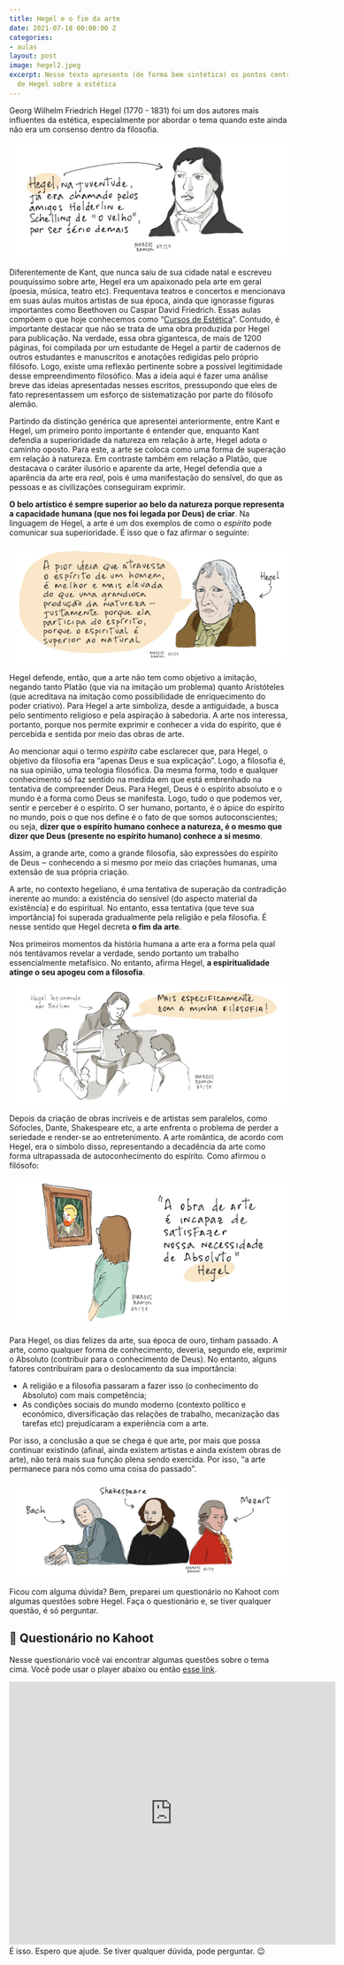 ```yaml
---
title: Hegel e o fim da arte
date: 2021-07-18 00:00:00 Z
categories:
- aulas
layout: post
image: hegel2.jpeg
excerpt: Nesse texto apresento (de forma bem sintética) os pontos centrais da reflexão
  de Hegel sobre a estética
---
```


Georg Wilhelm Friedrich Hegel (1770 - 1831) foi um dos autores mais influentes da estética, especialmente por abordar o tema quando este ainda não era um consenso dentro da filosofia.

<img src="/assets/images/hegel1.jpeg">

Diferentemente de Kant, que nunca saiu de sua cidade natal e escreveu pouquíssimo sobre arte, Hegel era um apaixonado pela arte em geral (poesia, música, teatro etc). Frequentava teatros e concertos e mencionava em suas aulas muitos artistas de sua época, ainda que ignorasse figuras importantes como Beethoven ou Caspar David Friedrich. Essas aulas compõem o que hoje conhecemos como “[Cursos de Estética](https://amzn.to/36ITt5x)”. Contudo, é importante destacar que não se trata de uma obra produzida por Hegel para publicação. Na verdade, essa obra gigantesca, de mais de 1200 páginas, foi compilada por um estudante de Hegel a partir de cadernos de outros estudantes e manuscritos e anotações redigidas pelo próprio filósofo. Logo, existe uma reflexão pertinente sobre a possível legitimidade desse empreendimento filosófico. Mas a ideia aqui é fazer uma análise breve das ideias apresentadas nesses escritos, pressupondo que eles de fato representassem um esforço de sistematização por parte do filósofo alemão.

Partindo da distinção genérica que apresentei anteriormente, entre Kant e Hegel, um primeiro ponto importante é entender que, enquanto Kant defendia a superioridade da natureza em relação à arte, Hegel adota o caminho oposto. Para este, a arte se coloca como uma forma de superação em relação à natureza. Em contraste também em relação a Platão, que destacava o caráter ilusório e aparente da arte, Hegel defendia que a aparência da arte era _real_, pois é uma manifestação do sensível, do que as pessoas e as civilizações conseguiram exprimir.

**O belo artístico é sempre superior ao belo da natureza porque representa a capacidade humana (que nos foi legada por Deus) de criar**. Na linguagem de Hegel, a arte é um dos exemplos de como o _espírito_ pode comunicar sua superioridade. É isso que o faz afirmar o seguinte:

<img src="/assets/images/hegel2.jpeg">

Hegel defende, então, que a arte não tem como objetivo a imitação, negando tanto Platão (que via na imitação um problema) quanto Aristóteles (que acreditava na imitação como possibilidade de enriquecimento do poder criativo). Para Hegel a arte simboliza, desde a antiguidade, a busca pelo sentimento religioso e pela aspiração à sabedoria. A arte nos interessa, portanto, porque nos permite exprimir e conhecer a vida do espírito, que é percebida e sentida por meio das obras de arte.

Ao mencionar aqui o termo _espírito_ cabe esclarecer que, para Hegel, o objetivo da filosofia era “apenas Deus e sua explicação”. Logo, a filosofia é, na sua opinião, uma teologia filosófica. Da mesma forma, todo e qualquer conhecimento só faz sentido na medida em que está embrenhado na tentativa de compreender Deus. Para Hegel, Deus é o espírito absoluto e o mundo é a forma como Deus se manifesta. Logo, tudo o que podemos ver, sentir e perceber é o espírito. O ser humano, portanto, é o ápice do espírito no mundo, pois o que nos define é o fato de que somos autoconscientes; ou seja, **dizer que o espírito humano conhece a natureza, é o mesmo que dizer que Deus (presente no espírito humano) conhece a si mesmo**.

Assim, a grande arte, como a grande filosofia, são expressões do espírito de Deus ‒ conhecendo a si mesmo por meio das criações humanas, uma extensão de sua própria criação.

A arte, no contexto hegeliano, é uma tentativa de superação da contradição inerente ao mundo: a existência do sensível (do aspecto material da existência) e do espiritual. No entanto, essa tentativa (que teve sua importância) foi superada gradualmente pela religião e pela filosofia. É nesse sentido que Hegel decreta **o fim da arte**.

Nos primeiros momentos da história humana a arte era a forma pela qual nós tentávamos revelar a verdade, sendo portanto um trabalho essencialmente metafísico. No entanto, afirma Hegel, **a espiritualidade atinge o seu apogeu com a filosofia**.

<img src="/assets/images/hegel3.jpeg">

Depois da criação de obras incríveis e de artistas sem paralelos, como Sófocles, Dante, Shakespeare etc, a arte enfrenta o problema de perder a seriedade e render-se ao entretenimento. A arte romântica, de acordo com Hegel, era o símbolo disso, representando a decadência da arte como forma ultrapassada de autoconhecimento do espírito. Como afirmou o filósofo:

<img src="/assets/images/hegel4.jpeg">

Para Hegel, os dias felizes da arte, sua época de ouro, tinham passado. A arte, como qualquer forma de conhecimento, deveria, segundo ele, exprimir o Absoluto (contribuir para o conhecimento de Deus). No entanto, alguns fatores contribuíram para o deslocamento da sua importância:

- A religião e a filosofia passaram a fazer isso (o conhecimento do Absoluto) com mais competência;
- As condições sociais do mundo moderno (contexto político e econômico, diversificação das relações de trabalho, mecanização das tarefas etc) prejudicaram a experiência com a arte.

Por isso, a conclusão a que se chega é que arte, por mais que possa continuar existindo (afinal, ainda existem artistas e ainda existem obras de arte), não terá mais sua função plena sendo exercida. Por isso, “a arte permanece para nós como uma coisa do passado”.

<img src="/assets/images/hegel5.jpeg">

Ficou com alguma dúvida? Bem, preparei um questionário no Kahoot com algumas questões sobre Hegel. Faça o questionário e, se tiver qualquer questão, é só perguntar.

## 📄 Questionário no Kahoot

Nesse questionário você vai encontrar algumas questões sobre o tema cima. Você pode usar o player abaixo ou então [esse link](https://create.kahoot.it/details/f839aebb-7fec-4ba5-9a12-8a35f23fb413).

<iframe src="https://kahoot.it/challenge/06435106?challenge-id=15753ace-9978-422a-8551-6b551632bc9c_1626627026404" allowfullscreen="" width="590" height="475" frameborder="0"></iframe>
<br>
É isso. Espero que ajude. Se tiver qualquer dúvida, pode perguntar. 😉
